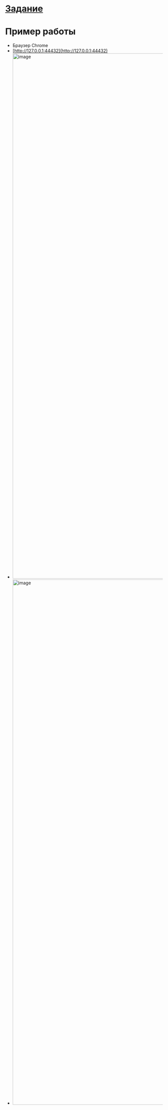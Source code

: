 # [Задание](https://docs.google.com/document/d/132GrsnT7IXd9ytf1mtYCl0IbGgvI4IK-/edit?usp=sharing&ouid=116044884281460274193&rtpof=true&sd=true)



# Пример работы
- Браузер Chrome
- [http://127.0.0.1:44432](http://127.0.0.1:44432)
- <img width="1680" alt="image" src="https://github.com/gchurakov/picture-transform-asp.net_core-react/assets/89835485/560317c9-4872-407e-8477-1caf5b7bd141">
- <img width="1680" alt="image" src="https://github.com/gchurakov/picture-transform-asp.net_core-react/assets/89835485/cf420515-2cee-4267-ad77-d495965da6dc">

